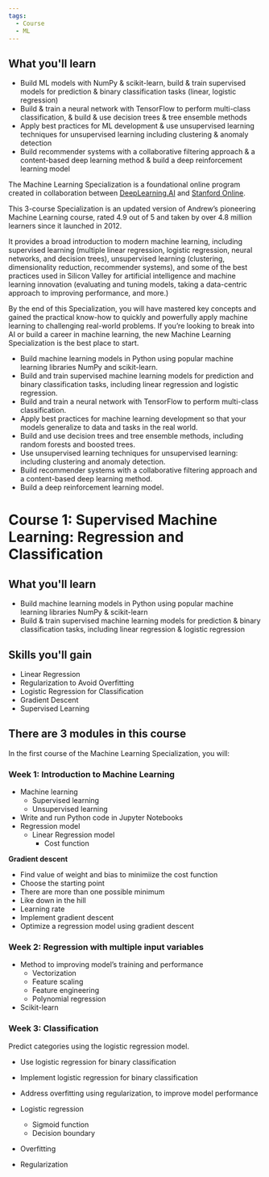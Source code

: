 ```yaml
---
tags:
  - Course
  - ML
---
```

## What you'll learn

- Build ML models with NumPy & scikit-learn, build & train supervised models for prediction & binary classification tasks (linear, logistic regression)
- Build & train a neural network with TensorFlow to perform multi-class classification, & build & use decision trees & tree ensemble methods
- Apply best practices for ML development & use unsupervised learning techniques for unsupervised learning including clustering & anomaly detection
- Build recommender systems with a collaborative filtering approach & a content-based deep learning method & build a deep reinforcement learning model

The Machine Learning Specialization is a foundational online program created in collaboration between [DeepLearning.AI](http://deeplearning.ai/) and [Stanford Online](https://online.stanford.edu/).

This 3-course Specialization is an updated version of Andrew’s pioneering Machine Learning course, rated 4.9 out of 5 and taken by over 4.8 million learners since it launched in 2012.

It provides a broad introduction to modern machine learning, including supervised learning (multiple linear regression, logistic regression, neural networks, and decision trees), unsupervised learning (clustering, dimensionality reduction, recommender systems), and some of the best practices used in Silicon Valley for artificial intelligence and machine learning innovation (evaluating and tuning models, taking a data-centric approach to improving performance, and more.)

By the end of this Specialization, you will have mastered key concepts and gained the practical know-how to quickly and powerfully apply machine learning to challenging real-world problems. If you’re looking to break into AI or build a career in machine learning, the new Machine Learning Specialization is the best place to start.

- Build machine learning models in Python using popular machine learning libraries NumPy and scikit-learn.
- Build and train supervised machine learning models for prediction and binary classification tasks, including linear regression and logistic regression.
- Build and train a neural network with TensorFlow to perform multi-class classification.
- Apply best practices for machine learning development so that your models generalize to data and tasks in the real world.
- Build and use decision trees and tree ensemble methods, including random forests and boosted trees.
- Use unsupervised learning techniques for unsupervised learning: including clustering and anomaly detection.
- Build recommender systems with a collaborative filtering approach and a content-based deep learning method.
- Build a deep reinforcement learning model.

# Course 1: Supervised Machine Learning: Regression and Classification

## What you'll learn

- Build machine learning models in Python using popular machine learning libraries NumPy & scikit-learn
- Build & train supervised machine learning models for prediction & binary classification tasks, including linear regression & logistic regression

## Skills you'll gain

- Linear Regression
- Regularization to Avoid Overfitting
- Logistic Regression for Classification
- Gradient Descent
- Supervised Learning

## There are 3 modules in this course

In the first course of the Machine Learning Specialization, you will:

### Week 1: Introduction to Machine Learning

- Machine learning
    - Supervised learning
    - Unsupervised learning
- Write and run Python code in Jupyter Notebooks
- Regression model
    - Linear Regression model
        - Cost function

**Gradient descent**

- Find value of weight and bias to minimiize the cost function
- Choose the starting point
- There are more than one possible minimum
- Like down in the hill
- Learning rate
- Implement gradient descent
- Optimize a regression model using gradient descent

### Week 2: Regression with multiple input variables

- Method to improving model’s training and performance
    - Vectorization
    - Feature scaling
    - Feature engineering
    - Polynomial regression
- Scikit-learn

### Week 3: Classification

Predict categories using the logistic regression model.

- Use logistic regression for binary classification
    
- Implement logistic regression for binary classification
    
- Address overfitting using regularization, to improve model performance
    
- Logistic regression
    
    - Sigmoid function
    - Decision boundary
- Overfitting
    
- Regularization
